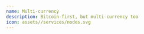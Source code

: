 ```yaml
---
name: Multi-currency
description: Bitcoin-first, but multi-currency too
icon: assets//services/nodes.svg
---
```

